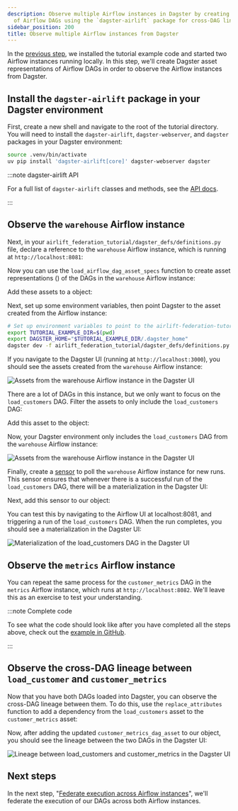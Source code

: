 ```yaml
---
description: Observe multiple Airflow instances in Dagster by creating asset representations
  of Airflow DAGs using the `dagster-airlift` package for cross-DAG lineage visibility
sidebar_position: 200
title: Observe multiple Airflow instances from Dagster
---
```

In the [previous step](/guides/migrate/airflow-to-dagster/federation/setup), we installed the tutorial example code and started two Airflow instances running locally. In this step, we'll create Dagster asset representations of Airflow DAGs in order to observe the Airflow instances from Dagster.

## Install the `dagster-airlift` package in your Dagster environment

First, create a new shell and navigate to the root of the tutorial directory. You will need to install the `dagster-airlift`, `dagster-webserver`, and `dagster` packages in your Dagster environment:

```bash
source .venv/bin/activate
uv pip install 'dagster-airlift[core]' dagster-webserver dagster
```

:::note dagster-airlift API

For a full list of `dagster-airlift` classes and methods, see the [API docs](https://docs.dagster.io/api/libraries/dagster-airlift).

:::

## Observe the `warehouse` Airflow instance

Next, in your `airlift_federation_tutorial/dagster_defs/definitions.py` file, declare a reference to the `warehouse` Airflow instance, which is running at `http://localhost:8081`:

<CodeExample
  path="airlift-federation-tutorial/snippets/observe.py"
  startAfter="start_warehouse_instance"
  endBefore="end_warehouse_instance"
/>

Now you can use the `load_airflow_dag_asset_specs` function to create asset representations (<PyObject section="assets" module="dagster" object="AssetSpec" pluralize />) of the DAGs in the `warehouse` Airflow instance:

<CodeExample
  path="airlift-federation-tutorial/snippets/observe.py"
  startAfter="start_load_all"
  endBefore="end_load_all"
/>

Add these assets to a <PyObject section="definitions" module="dagster" object="Definitions" /> object:

<CodeExample path="airlift-federation-tutorial/snippets/observe.py" startAfter="start_defs" endBefore="end_defs" />

Next, set up some environment variables, then point Dagster to the asset created from the Airflow instance:

```bash
# Set up environment variables to point to the airlift-federation-tutorial directory on your machine
export TUTORIAL_EXAMPLE_DIR=$(pwd)
export DAGSTER_HOME="$TUTORIAL_EXAMPLE_DIR/.dagster_home"
dagster dev -f airlift_federation_tutorial/dagster_defs/definitions.py
```

If you navigate to the Dagster UI (running at `http://localhost:3000`), you should see the assets created from the `warehouse` Airflow instance:

![Assets from the warehouse Airflow instance in the Dagster UI](/images/integrations/airlift/observe_warehouse.png)

There are a lot of DAGs in this instance, but we only want to focus on the `load_customers` DAG. Filter the assets to only include the `load_customers` DAG:

<CodeExample path="airlift-federation-tutorial/snippets/observe.py" startAfter="start_filter" endBefore="end_filter" />

Add this asset to the <PyObject section="definitions" module="dagster" object="Definitions" /> object:

<CodeExample
  path="airlift-federation-tutorial/snippets/observe.py"
  startAfter="start_customers_defs"
  endBefore="end_customers_defs"
/>

Now, your Dagster environment only includes the `load_customers` DAG from the `warehouse` Airflow instance:

![Assets from the warehouse Airflow instance in the Dagster UI](/images/integrations/airlift/only_load_customers.png)

Finally, create a [sensor](/guides/automate/sensors/) to poll the `warehouse` Airflow instance for new runs. This sensor ensures that whenever there is a successful run of the `load_customers` DAG, there will be a materialization in the Dagster UI:

<CodeExample path="airlift-federation-tutorial/snippets/observe.py" startAfter="start_sensor" endBefore="end_sensor" />

Next, add this sensor to our <PyObject section="definitions" module="dagster" object="Definitions" /> object:

<CodeExample
  path="airlift-federation-tutorial/snippets/observe.py"
  startAfter="start_sensor_defs"
  endBefore="end_sensor_defs"
/>

You can test this by navigating to the Airflow UI at localhost:8081, and triggering a run of the `load_customers` DAG. When the run completes, you should see a materialization in the Dagster UI:

![Materialization of the load_customers DAG in the Dagster UI](/images/integrations/airlift/load_customers_mat.png)

## Observe the `metrics` Airflow instance

You can repeat the same process for the `customer_metrics` DAG in the `metrics` Airflow instance, which runs at `http://localhost:8082`. We'll leave this as an exercise to test your understanding.

:::note Complete code

To see what the code should look like after you have completed all the steps above, check out the [example in GitHub](https://github.com/dagster-io/dagster/blob/master/examples/airlift-federation-tutorial/airlift_federation_tutorial/dagster_defs/stages/observe_complete.py).

:::

## Observe the cross-DAG lineage between `load_customer` and `customer_metrics`

Now that you have both DAGs loaded into Dagster, you can observe the cross-DAG lineage between them. To do this, use the `replace_attributes` function to add a dependency from the `load_customers` asset to the `customer_metrics` asset:

<CodeExample
  path="airlift-federation-tutorial/snippets/observe.py"
  startAfter="start_lineage"
  endBefore="end_lineage"
/>

Now, after adding the updated `customer_metrics_dag_asset` to our <PyObject section="definitions" module="dagster" object="Definitions" /> object, you should see the lineage between the two DAGs in the Dagster UI:

![Lineage between load_customers and customer_metrics in the Dagster UI](/images/integrations/airlift/dag_lineage.png)

## Next steps

In the next step, "[Federate execution across Airflow instances](/guides/migrate/airflow-to-dagster/federation/federate-execution)", we'll federate the execution of our DAGs across both Airflow instances.
